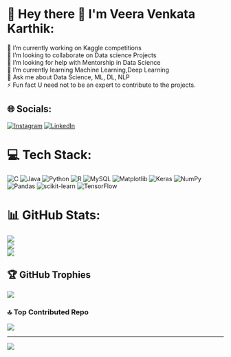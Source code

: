 # 💫 Hey there 🤚️ I'm Veera Venkata Karthik:
🔭 I’m currently working on Kaggle competitions<br>👯 I’m looking to collaborate on Data science Projects<br>🤝 I’m looking for help with Mentorship in Data Science <br>🌱 I’m currently learning Machine Learning,Deep Learning<br>💬 Ask me about Data Science, ML, DL, NLP<br>⚡ Fun fact U need not to be an expert to contribute to the projects.


## 🌐 Socials:
[![Instagram](https://img.shields.io/badge/Instagram-%23E4405F.svg?logo=Instagram&logoColor=white)](https://instagram.com/karthik_b_v_v_1155) [![LinkedIn](https://img.shields.io/badge/LinkedIn-%230077B5.svg?logo=linkedin&logoColor=white)](https://linkedin.com/in/barrenkala-veera-venkata-karthik-b58b9a285) 

# 💻 Tech Stack:
![C](https://img.shields.io/badge/c-%2300599C.svg?style=plastic&logo=c&logoColor=white) ![Java](https://img.shields.io/badge/java-%23ED8B00.svg?style=plastic&logo=openjdk&logoColor=white) ![Python](https://img.shields.io/badge/python-3670A0?style=plastic&logo=python&logoColor=ffdd54) ![R](https://img.shields.io/badge/r-%23276DC3.svg?style=plastic&logo=r&logoColor=white) ![MySQL](https://img.shields.io/badge/mysql-%2300000f.svg?style=plastic&logo=mysql&logoColor=white) ![Matplotlib](https://img.shields.io/badge/Matplotlib-%23ffffff.svg?style=plastic&logo=Matplotlib&logoColor=black) ![Keras](https://img.shields.io/badge/Keras-%23D00000.svg?style=plastic&logo=Keras&logoColor=white) ![NumPy](https://img.shields.io/badge/numpy-%23013243.svg?style=plastic&logo=numpy&logoColor=white) ![Pandas](https://img.shields.io/badge/pandas-%23150458.svg?style=plastic&logo=pandas&logoColor=white) ![scikit-learn](https://img.shields.io/badge/scikit--learn-%23F7931E.svg?style=plastic&logo=scikit-learn&logoColor=white) ![TensorFlow](https://img.shields.io/badge/TensorFlow-%23FF6F00.svg?style=plastic&logo=TensorFlow&logoColor=white)
# 📊 GitHub Stats:
![](https://github-readme-stats.vercel.app/api?username=Karthik110505&theme=blue-green&hide_border=false&include_all_commits=true&count_private=false)<br/>
![](https://github-readme-streak-stats.herokuapp.com/?user=Karthik110505&theme=blue-green&hide_border=false)<br/>
![](https://github-readme-stats.vercel.app/api/top-langs/?username=Karthik110505&theme=blue-green&hide_border=false&include_all_commits=true&count_private=false&layout=compact)

## 🏆 GitHub Trophies
![](https://github-profile-trophy.vercel.app/?username=Karthik110505&theme=buddhism&no-frame=false&no-bg=true&margin-w=4)

### 🔝 Top Contributed Repo
![](https://github-contributor-stats.vercel.app/api?username=Karthik110505&limit=5&theme=dark&combine_all_yearly_contributions=true)

---
[![](https://visitcount.itsvg.in/api?id=Karthik110505&icon=0&color=0)](https://visitcount.itsvg.in)

<!-- Proudly created with GPRM ( https://gprm.itsvg.in ) -->
